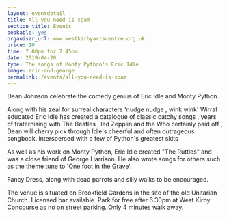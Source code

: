 ```yaml
---
layout: eventdetail
title: All you need is spam
section_title: Events
bookable: yes
organiser_url: www.westkirbyartscentre.org.uk
price: 10
time: 7.00pm for 7.45pm
date: 2019-04-20
type: The songs of Monty Python's Eric Idle
image: eric-and-george
permalink: /events/all-you-need-is-spam
---
```


Dean Johnson celebrate the comedy genius of Eric Idle and Monty Python.

Along with his zeal for surreal characters 'nudge nudge , wink wink' Wirral educated Eric Idle has created a catalogue of classic catchy songs , years of fraternising with The Beatles , led Zepplin and the Who certainly paid off , Dean will cherry pick through Idle's cheerful and often outrageous songbook. interspersed with a few of Python's greatest skits

As well as his work on Monty Python, Eric Idle created "The Ruttles" and was a close friend of George Harrison. He also wrote songs for others such as the theme tune to 'One foot in the Grave'.

Fancy Dress, along with dead parrots and silly walks to be encouraged.  

The venue is situated on Brookfield Gardens in the site of the old Unitarian Church. Licensed bar available. Park for free after 6.30pm at West Kirby Concourse as no on street parking. Only 4 minutes walk away.
